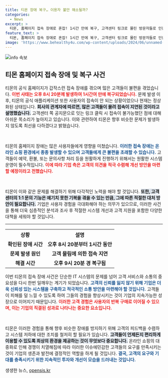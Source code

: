 ```yaml
---
title: 티몬 장애 복구… 이용자 불안 해소될까?
categories:
  - News
excerpt: >
  티몬, 홈페이지 접속 장애로 혼잡! 1시간 만에 복구, 고객센터 링크로 몰린 방문자들로 인한 지연 문제 설명. 정상화된 지금, 고객들은 어떤 혼잡 속에서 서핑하고 있을까? 클릭하면 자세한 내용 확인!
feature_text: >
  티몬, 홈페이지 접속 장애로 혼잡! 1시간 만에 복구, 고객센터 링크로 몰린 방문자들로 인한 지연 문제 설명. 정상화된 지금, 고객들은 어떤 혼잡 속에서 서핑하고 있을까? 클릭하면 자세한 내용 확인!
image: 'https://www.behealthy4u.com/wp-content/uploads/2024/06/unnamed-file.png'
---
```


<p><img src="https://www.behealthy4u.com/wp-content/uploads/2024/06/unnamed-file.png" alt="info 속보" /></p>

<h2 data-ke-size="size26">티몬 홈페이지 접속 장애 및 복구 사건</h2>

<p data-ke-size="size16">티몬의 공식 홈페이지가 갑작스런 접속 장애를 겪으며 많은 고객들이 불편을 겪었습니다. <b><span style="color: #ee2323;">이번 사태는 오후 8시 20분께 발생하여 1시간여 만에 복구되었습니다.</span></b> 문제 발생 이후, 티몬의 공식 애플리케이션 또한 사용자의 접속이 안 되는 상황이었으나 현재는 정상화된 상태입니다. <b><span style="background-color: #21538527;">회사의 관계자에 따르면, 많은 고객들이 몰려 접속이 지연된 것이라고 설명했습니다.</span></b> 고객센터 쪽 공지문으로 잇는 링크 클릭 시 접속이 불가능했던 점에 대해 아쉬운 목소리가 높아지고 있습니다. 이와 관련하여 티몬은 향후 비슷한 문제가 발생하지 않도록 최선을 다하겠다고 밝혔습니다.</p>

<p data-ke-size="size16">&nbsp;</p>

<p>티몬의 홈페이지 장애는 많은 사용자들에게 영향을 미쳤습니다. <b><span style="color: #1a5490;">이러한 접속 장애는 온라인 쇼핑 환경에서 종종 발생할 수 있으며 고객들에게 큰 불편을 초래할 수 있습니다.</span></b> 고객들이 예약, 환불, 또는 문의사항 처리 등을 원활하게 진행하기 위해서는 원활한 시스템 운영이 필수적입니다. <b><span style="color: #ee2323;">이에 따라 기업 측은 고객의 의견을 적극 수렴해 개선 방안을 마련할 예정이라고 전했습니다.</span></b> </p>

<p data-ke-size="size16">&nbsp;</p>

<p>티몬이 이와 같은 문제를 해결하기 위해 다각적인 노력을 해야 할 것입니다. <b><span style="background-color: #21538527;">또한, 고객센터의 1:1 문의 기능은 예기치 못한 기복을 겪을 수 있는 만큼, 그에 따른 적절한 대처 방안이 필요합니다.</span></b> 기업은 사용자 경험을 극대화해야 하는 의무가 있으므로, 이러한 사건을 통해 더욱 심층적인 분석과 조사 후 적절한 시스템 개선과 고객 지원을 포함한 다양한 대책을 세워야 할 것입니다.</p>

<hr>

<table style="width: 100%; border-collapse: collapse;">
<tr>
<th style="text-align: center; height: 30px;"><b>상황</b></th>
<th style="text-align: center; height: 30px;"><b>설명</b></th>
</tr>
<tr>
<td style="text-align: center; height: 17px;"><b>확인된 장애 시간</b></td>
<td style="text-align: center; height: 17px;"><b>오후 8시 20분부터 1시간 동안</b></td>
</tr>
<tr>
<td style="text-align: center; height: 17px;"><b>문제 발생 원인</b></td>
<td style="text-align: center; height: 17px;"><b>고객 몰림에 의한 접속 지연</b></td>
</tr>
<tr>
<td style="text-align: center; height: 17px;"><b>해결 시간</b></td>
<td style="text-align: center; height: 17px;"><b>오후 9시 20분 경 복구됨</b></td>
</tr>
</table>

<p data-ke-size="size16">이번 티몬의 접속 장애 사건은 단순한 IT 시스템의 문제를 넘어 고객 서비스와 소통의 중요성을 다시 한번 일깨우는 계기가 되었습니다. <b><span style="color: #1a5490;">고객의 신뢰를 잃지 않기 위해 기업은 더욱 신뢰성 있는 시스템을 구축하고 적극적인 소통 방안을 마련해야 할 것입니다.</span></b> 고객들이 피해를 덜 느낄 수 있도록 하여 그들의 경험을 향상시키는 것이 기업의 지속가능한 성장으로 이어지기 때문입니다. <b><span style="color: #ee2323;">이러한 고객 경험은 사용자의 반복 구매로 이어질 수 있으며, 이는 기업의 직결된 성과로 나타나는 중요한 요소입니다.</span></b></p>

<p data-ke-size="size16">&nbsp;</p>

<p>티몬은 이러한 경험을 통해 향후 비슷한 장애를 방지하기 위해 고객의 피드백을 수렴하고 시스템 저하에 대한 조치를 철저히 할 필요가 있습니다. <b><span style="background-color: #21538527;">고객들이 언제든지 편리하게 이용할 수 있도록 최상의 환경을 제공하는 것이 무엇보다 중요합니다.</span></b> 온라인 쇼핑의 대중화로 인해 경쟁이 치열해짐에 따라 이러한 이슈에민감한 고객들의 요구를 만족시키는 것이 기업의 생존과 발전에 결정적인 역할을 하게 될 것입니다. <b><span style="color: #1a5490;">결국, 고객의 요구와 기대를 충족시키기 위한 지속적인 투자와 개선이 모습을 드러내는 것입니다.</span></b></p>
생생한 뉴스, <a href="https://opensis.kr" rel="dofollow">opensis.kr</a>


